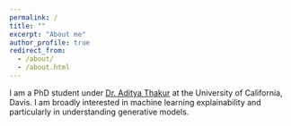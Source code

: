```yaml
---
permalink: /
title: ""
excerpt: "About me"
author_profile: true
redirect_from: 
  - /about/
  - /about.html
---
```


I am a PhD student under [Dr. Aditya Thakur](https://thakur.cs.ucdavis.edu/) at the University of California, Davis. I am broadly interested in machine learning explainability and particularly in understanding generative models.
